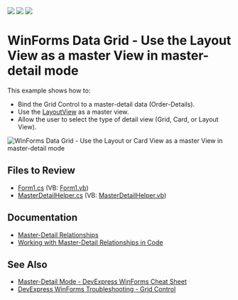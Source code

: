 <!-- default badges list -->
![](https://img.shields.io/endpoint?url=https://codecentral.devexpress.com/api/v1/VersionRange/128632305/16.1.4%2B)
[![](https://img.shields.io/badge/Open_in_DevExpress_Support_Center-FF7200?style=flat-square&logo=DevExpress&logoColor=white)](https://supportcenter.devexpress.com/ticket/details/E2428)
[![](https://img.shields.io/badge/📖_How_to_use_DevExpress_Examples-e9f6fc?style=flat-square)](https://docs.devexpress.com/GeneralInformation/403183)
<!-- default badges end -->

# WinForms Data Grid - Use the Layout View as a master View in master-detail mode

This example shows how to:

* Bind the Grid Control to a master-detail data (Order-Details).
* Use the [LayoutView](https://docs.devexpress.com/WindowsForms/DevExpress.XtraGrid.Views.Layout.LayoutView) as a master view.
* Allow the user to select the type of detail view (Grid, Card, or Layout View).

![WinForms Data Grid - Use the Layout or Card View as a master View in master-detail mode](https://raw.githubusercontent.com/DevExpress-Examples/how-to-use-the-layoutview-cardview-as-a-master-view-in-master-detail-mode-e2428/16.1.4%2B/media/winforms-grid-layoutview-master-detail.png)


## Files to Review

* [Form1.cs](./CS/WindowsApplication3/Form1.cs) (VB: [Form1.vb](./VB/WindowsApplication3/Form1.vb))
* [MasterDetailHelper.cs](./CS/WindowsApplication3/MasterDetailHelper.cs) (VB: [MasterDetailHelper.vb](./VB/WindowsApplication3/MasterDetailHelper.vb))


## Documentation

* [Master-Detail Relationships](https://docs.devexpress.com/WindowsForms/3473/controls-and-libraries/data-grid/master-detail-relationships)
* [Working with Master-Detail Relationships in Code](https://docs.devexpress.com/WindowsForms/732/controls-and-libraries/data-grid/master-detail/working-with-master-detail-relationships-in-code)


## See Also

* [Master-Detail Mode - DevExpress WinForms Cheat Sheet](https://supportcenter.devexpress.com/ticket/details/t919464/master-detail-mode-in-winforms-data-grid-winforms-cheat-sheet)
* [DevExpress WinForms Troubleshooting - Grid Control﻿](https://supportcenter.devexpress.com/ticket/details/t934742/devexpress-winforms-troubleshooting-grid-control)
